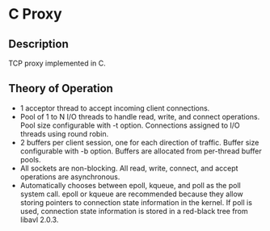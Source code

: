 # C Proxy

## Description
TCP proxy implemented in C.

## Theory of Operation
* 1 acceptor thread to accept incoming client connections.
* Pool of 1 to N I/O threads to handle read, write, and connect operations.  Pool size configurable with -t option.  Connections assigned to I/O threads using round robin.
* 2 buffers per client session, one for each direction of traffic.  Buffer size configurable with -b option.  Buffers are allocated from per-thread buffer pools.
* All sockets are non-blocking.  All read, write, connect, and accept operations are asynchronous.
* Automatically chooses between epoll, kqueue, and poll as the poll system call.  epoll or kqueue are recommended because they allow storing pointers to connection state information in the kernel.  If poll is used, connection state information is stored in a red-black tree from libavl 2.0.3.